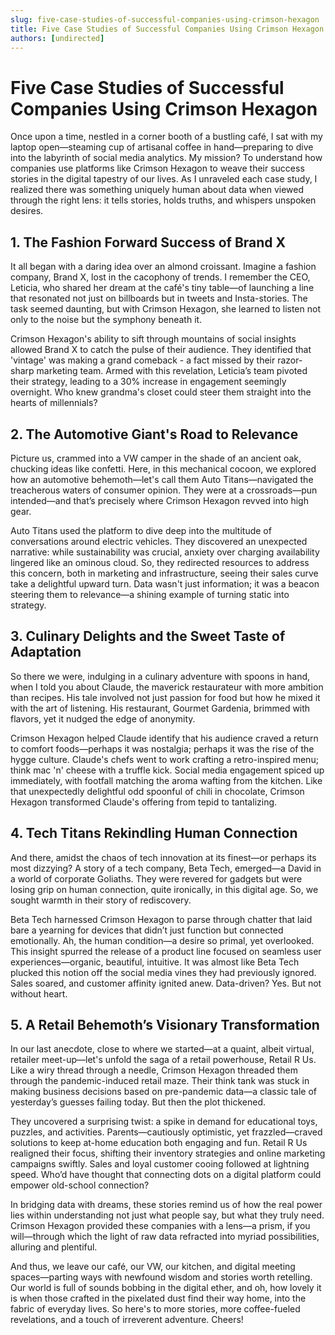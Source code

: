 ```yaml
---
slug: five-case-studies-of-successful-companies-using-crimson-hexagon
title: Five Case Studies of Successful Companies Using Crimson Hexagon
authors: [undirected]
---
```


# Five Case Studies of Successful Companies Using Crimson Hexagon

Once upon a time, nestled in a corner booth of a bustling café, I sat with my laptop open—steaming cup of artisanal coffee in hand—preparing to dive into the labyrinth of social media analytics. My mission? To understand how companies use platforms like Crimson Hexagon to weave their success stories in the digital tapestry of our lives. As I unraveled each case study, I realized there was something uniquely human about data when viewed through the right lens: it tells stories, holds truths, and whispers unspoken desires.

## 1. The Fashion Forward Success of Brand X

It all began with a daring idea over an almond croissant. Imagine a fashion company, Brand X, lost in the cacophony of trends. I remember the CEO, Leticia, who shared her dream at the café's tiny table—of launching a line that resonated not just on billboards but in tweets and Insta-stories. The task seemed daunting, but with Crimson Hexagon, she learned to listen not only to the noise but the symphony beneath it. 

Crimson Hexagon's ability to sift through mountains of social insights allowed Brand X to catch the pulse of their audience. They identified that 'vintage' was making a grand comeback - a fact missed by their razor-sharp marketing team. Armed with this revelation, Leticia’s team pivoted their strategy, leading to a 30% increase in engagement seemingly overnight. Who knew grandma's closet could steer them straight into the hearts of millennials?

## 2. The Automotive Giant's Road to Relevance

Picture us, crammed into a VW camper in the shade of an ancient oak, chucking ideas like confetti. Here, in this mechanical cocoon, we explored how an automotive behemoth—let's call them Auto Titans—navigated the treacherous waters of consumer opinion. They were at a crossroads—pun intended—and that’s precisely where Crimson Hexagon revved into high gear. 

Auto Titans used the platform to dive deep into the multitude of conversations around electric vehicles. They discovered an unexpected narrative: while sustainability was crucial, anxiety over charging availability lingered like an ominous cloud. So, they redirected resources to address this concern, both in marketing and infrastructure, seeing their sales curve take a delightful upward turn. Data wasn't just information; it was a beacon steering them to relevance—a shining example of turning static into strategy.

## 3. Culinary Delights and the Sweet Taste of Adaptation

So there we were, indulging in a culinary adventure with spoons in hand, when I told you about Claude, the maverick restaurateur with more ambition than recipes. His tale involved not just passion for food but how he mixed it with the art of listening. His restaurant, Gourmet Gardenia, brimmed with flavors, yet it nudged the edge of anonymity.

Crimson Hexagon helped Claude identify that his audience craved a return to comfort foods—perhaps it was nostalgia; perhaps it was the rise of the hygge culture. Claude's chefs went to work crafting a retro-inspired menu; think mac 'n' cheese with a truffle kick. Social media engagement spiced up immediately, with footfall matching the aroma wafting from the kitchen. Like that unexpectedly delightful odd spoonful of chili in chocolate, Crimson Hexagon transformed Claude's offering from tepid to tantalizing.

## 4. Tech Titans Rekindling Human Connection

And there, amidst the chaos of tech innovation at its finest—or perhaps its most dizzying? A story of a tech company, Beta Tech, emerged—a David in a world of corporate Goliaths. They were revered for gadgets but were losing grip on human connection, quite ironically, in this digital age. So, we sought warmth in their story of rediscovery.

Beta Tech harnessed Crimson Hexagon to parse through chatter that laid bare a yearning for devices that didn’t just function but connected emotionally. Ah, the human condition—a desire so primal, yet overlooked. This insight spurred the release of a product line focused on seamless user experiences—organic, beautiful, intuitive. It was almost like Beta Tech plucked this notion off the social media vines they had previously ignored. Sales soared, and customer affinity ignited anew. Data-driven? Yes. But not without heart.

## 5. A Retail Behemoth’s Visionary Transformation

In our last anecdote, close to where we started—at a quaint, albeit virtual, retailer meet-up—let's unfold the saga of a retail powerhouse, Retail R Us. Like a wiry thread through a needle, Crimson Hexagon threaded them through the pandemic-induced retail maze. Their think tank was stuck in making business decisions based on pre-pandemic data—a classic tale of yesterday’s guesses failing today. But then the plot thickened.

They uncovered a surprising twist: a spike in demand for educational toys, puzzles, and activities. Parents—cautiously optimistic, yet frazzled—craved solutions to keep at-home education both engaging and fun. Retail R Us realigned their focus, shifting their inventory strategies and online marketing campaigns swiftly. Sales and loyal customer cooing followed at lightning speed. Who’d have thought that connecting dots on a digital platform could empower old-school connection?

In bridging data with dreams, these stories remind us of how the real power lies within understanding not just what people say, but what they truly need. Crimson Hexagon provided these companies with a lens—a prism, if you will—through which the light of raw data refracted into myriad possibilities, alluring and plentiful.

And thus, we leave our café, our VW, our kitchen, and digital meeting spaces—parting ways with newfound wisdom and stories worth retelling. Our world is full of sounds bobbing in the digital ether, and oh, how lovely it is when those crafted in the pixelated dust find their way home, into the fabric of everyday lives. So here's to more stories, more coffee-fueled revelations, and a touch of irreverent adventure. Cheers!
